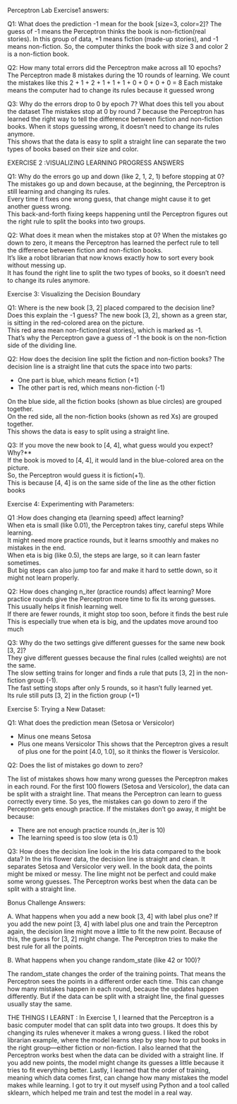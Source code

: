 Perceptron Lab Exercise1 answers:


Q1: What does the prediction -1 mean for the book [size=3, color=2]?
The guess of -1 means the Perceptron thinks the book is non-fiction(real stories). In this group of data, +1 means fiction (made-up stories), and -1 means non-fiction. So, the computer thinks the book with size 3 and color 2 is a non-fiction book.


Q2: How many total errors did the Perceptron make across all 10 epochs?
The Perceptron made 8 mistakes during the 10 rounds of learning. We count the mistakes like this 
2 + 1 + 2 + 1 + 1 + 1 + 0 + 0 + 0 + 0 = 8
Each mistake means the computer had to change its rules because it guessed wrong

Q3: Why do the errors drop to 0 by epoch 7? What does this tell you about the dataset 
The mistakes stop at 0 by round 7 because the Perceptron has learned the right way to tell the difference between fiction and non-fiction books. When it stops guessing wrong, it doesn’t need to change its rules anymore.  
This shows that the data is easy to split a straight line can separate the two types of books based on their size and color.


EXERCISE 2 :VISUALIZING LEARNING PROGRESS ANSWERS 

Q1: Why do the errors go up and down (like 2, 1, 2, 1) before stopping at 0?
The mistakes go up and down because, at the beginning, the Perceptron is still learning and changing its rules.  
Every time it fixes one wrong guess, that change might cause it to get another guess wrong.  
This back-and-forth fixing keeps happening until the Perceptron figures out the right rule to split the books into two groups.

Q2: What does it mean when the mistakes stop at 0? 
When the mistakes go down to zero, it means the Perceptron has learned the perfect rule to tell the difference between fiction and non-fiction books.  
It’s like a robot librarian that now knows exactly how to sort every book without messing up.  
It has found the right line to split the two types of books, so it doesn’t need to change its rules anymore.


Exercise 3: Visualizing the Decision Boundary

Q1: Where is the new book [3, 2] placed compared to the decision line? Does this explain the -1 guess?
The new book [3, 2], shown as a green star, is sitting in the red-colored area on the picture.  
This red area mean non-fiction(real stories), which is marked as -1.  
That’s why the Perceptron gave a guess of -1 the book is on the non-fiction side of the dividing line.


Q2: How does the decision line split the fiction and non-fiction books?
The decision line is a straight line that cuts the space into two parts:  
- One part is blue, which means fiction (+1)  
- The other part is red, which means non-fiction (-1)  

On the blue side, all the fiction books (shown as blue circles) are grouped together.  
On the red side, all the non-fiction books (shown as red Xs) are grouped together.  
This shows the data is easy to split using a straight line.


Q3: If you move the new book to [4, 4], what guess would you expect? Why?**  
If the book is moved to [4, 4], it would land in the blue-colored area on the picture.  
So, the Perceptron would guess it is fiction(+1).  
This is because [4, 4] is on the same side of the line as the other fiction books


Exercise 4: Experimenting with Parameters:

Q1 :How does changing eta (learning speed) affect learning?  
When eta is small (like 0.01), the Perceptron takes tiny, careful steps While learning.  
It might need more practice rounds, but it learns smoothly and makes no mistakes in the end.  
When eta is big (like 0.5), the steps are large, so it can learn faster sometimes.  
But big steps can also jump too far and make it hard to settle down, so it might not learn properly.

Q2: How does changing n_iter (practice rounds) affect learning? 
More practice rounds give the Perceptron more time to fix its wrong guesses.  
This usually helps it finish learning well.  
If there are fewer rounds, it might stop too soon, before it finds the best rule  
This is especially true when eta is big, and the updates move around too much

Q3: Why do the two settings give different guesses for the same new book [3, 2]?  
They give different guesses because the final rules (called weights) are not the same.  
The slow setting trains for longer and finds a rule that puts [3, 2] in the non-fiction group (-1).  
The fast setting stops after only 5 rounds, so it hasn’t fully learned yet.  
Its rule still puts [3, 2] in the fiction group (+1)

Exercise 5: Trying a New Dataset:

Q1: What does the prediction mean (Setosa or Versicolor)
- Minus one means Setosa  
- Plus one means Versicolor
This shows that the Perceptron gives a result of plus one for the point [4.0, 1.0], so it thinks the flower is Versicolor.

 Q2: Does the list of mistakes go down to zero?

The list of mistakes shows how many wrong guesses the Perceptron makes in each round.
For the first 100 flowers (Setosa and Versicolor), the data can be split with a straight line. That means the Perceptron can learn to guess correctly every time.
So yes, the mistakes can go down to zero if the Perceptron gets enough practice.
If the mistakes don’t go away, it might be because:
- There are not enough practice rounds (n_iter is 10)  
- The learning speed is too slow (eta is 0.1)

Q3: How does the decision line look in the Iris data compared to the book data?
In the Iris flower data, the decision line is straight and clean. It separates Setosa and Versicolor very well.
In the book data, the points might be mixed or messy. The line might not be perfect and could make some wrong guesses.
The Perceptron works best when the data can be split with a straight line.


Bonus Challenge Answers:

A. What happens when you add a new book [3, 4] with label plus one?
If you add the new point [3, 4] with label plus one and train the Perceptron again, the decision line might move a little to fit the new point.
Because of this, the guess for [3, 2] might change. The Perceptron tries to make the best rule for all the points.

B. What happens when you change random_state (like 42 or 100)?

The random_state changes the order of the training points. That means the Perceptron sees the points in a different order each time.
This can change how many mistakes happen in each round, because the updates happen differently.
But if the data can be split with a straight line, the final guesses usually stay the same.

THE THINGS I LEARNT :
In Exercise 1, I learned that the Perceptron is a basic computer model that can split data into two groups. It does this by changing its rules whenever it makes a wrong guess. I liked the robot librarian example, where the model learns step by step how to put books in the right group—either fiction or non-fiction. I also learned that the Perceptron works best when the data can be divided with a straight line. If you add new points, the model might change its guesses a little because it tries to fit everything better. Lastly, I learned that the order of training, meaning which data comes first, can change how many mistakes the model makes while learning. I got to try it out myself using Python and a tool called sklearn, which helped me train and test the model in a real way.











